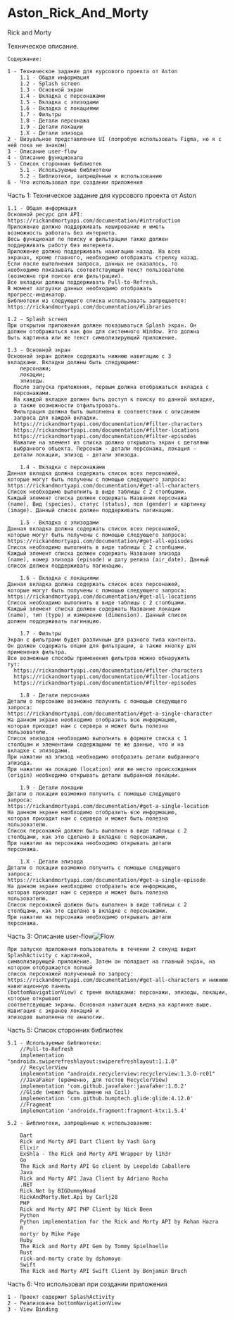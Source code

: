 # Aston_Rick_And_Morty

Rick and Morty

Техническое описание.

    Содержание:

    1 - Техническое задание для курсового проекта от Aston
        1.1 - Общая информация
        1.2 - Splash screen
        1.3 - Основной экран
        1.4 - Вкладка с персонажами
        1.5 - Вкладка с эпизодами
        1.6 - Вкладка с локациями
        1.7 - Фильтры
        1.8 - Детали персонажа
        1.9 - Детали локации
        1.X - Детали эпизода
    2 - Визуальное представление UI (попробую использовать Figma, но я с ней пока не знаком)
    3 - Описание user-flow
    4 - Описание функционала
    5 - Список сторонних библиотек
        5.1 - Используемые библиотеки
        5.2 - Библиотеки, запрещённые к использованию
    6 - Что использовал при создании приложения

Часть 1: Техническое задание для курсового проекта от Aston

    1.1 - Общая информация
    Основной ресурс для API:
    https://rickandmortyapi.com/documentation/#introduction
    Приложение должно поддерживать кеширование и иметь
    возможность работать без интернета.
    Весь функционал по поиску и фильтрации также должен
    поддерживать работу без интернета.
    Приложение должно поддерживать навигацию назад. На всех
    экранах, кроме главного, необходимо отображать стрелку назад.
    Если после выполнения запроса, данных не оказалось, то
    необходимо показывать соответствующий текст пользователю
    (возможно при поиске или фильтрации).
    Все вкладки должны поддерживать Pull-to-Refresh.
    В момент загрузки данных необходимо отображать
    прогресс-индикатор.
    Библиотеки из следующего списка использовать запрещается:
    https://rickandmortyapi.com/documentation/#libraries

    1.2 - Splash screen
    При открытии приложения должен показываться Splash экран. Он
    должен отображаться как фон для системного Window. Это должна
    быть картинка или же текст символизирующий приложение.

    1.3 - Основной экран
    Основной экран должен содержать нижнюю навигацию с 3
    вкладками. Вкладки должны быть следующими:
        персонажи;
        локации;
        эпизоды.
      После запуска приложения, первым должна отображаться вкладка с
      персонажами.
      На каждой вкладке должен быть доступ к поиску по данной вкладке,
      а также возможности отфильтровать.
      Фильтрация должна быть выполнена в соответствии с описанием
      запроса для каждой вкладки.
      https://rickandmortyapi.com/documentation/#filter-characters
      https://rickandmortyapi.com/documentation/#filter-locations
      https://rickandmortyapi.com/documentation/#filter-episodes
      Нажатие на элемент из списка должно открывать экран с деталями
      выбранного объекта. Персонаж - детали персонажа, локация -
      детали локации, эпизод - детали эпизода.
    
        1.4 - Вкладка с персонажами
    Данная вкладка должна содержать список всех персонажей,
    которые могут быть получены с помощью следующего запроса:
    https://rickandmortyapi.com/documentation/#get-all-characters
    Список необходимо выполнить в виде таблицы с 2 столбцами.
    Каждый элемент списка должен содержать Название персонажа
    (name), Вид (species), статус (status), пол (gender) и картинку
    (image). Данный список должен поддерживать пагинацию.
    
        1.5 - Вкладка с эпизодами
    Данная вкладка должна содержать список всех персонажей,
    которые могут быть получены с помощью следующего запроса:
    https://rickandmortyapi.com/documentation/#get-all-episodes
    Список необходимо выполнить в виде таблицы с 2 столбцами.
    Каждый элемент списка должен содержать Название эпизода
    (name), номер эпизода (episode) и дату релиза (air_date). Данный
    список должен поддерживать пагинацию.
    
        1.6 - Вкладка с локациями
    Данная вкладка должна содержать список всех персонажей,
    которые могут быть получены с помощью следующего запроса:
    https://rickandmortyapi.com/documentation/#get-all-locations
    Список необходимо выполнить в виде таблицы с 2 столбцами.
    Каждый элемент списка должен содержать Название локации
    (name), тип (type) и измерение (dimension). Данный список
    должен поддерживать пагинацию.
    
        1.7 - Фильтры
    Экран с фильтрами будет различным для разного типа контента.
    Он должен содержать опции для фильтрации, а также кнопку для
    применения фильтра.
    Все возможные способы применения фильтров можно обнаружить
    тут:
      https://rickandmortyapi.com/documentation/#filter-characters
      https://rickandmortyapi.com/documentation/#filter-locations
      https://rickandmortyapi.com/documentation/#filter-episodes
    
        1.8 - Детали персонажа
    Детали о персонаже возможно получить с помощью следующего
    запроса:
    https://rickandmortyapi.com/documentation/#get-a-single-character
    На данном экране необходимо отобразить всю информацию,
    которая приходит нам с сервера и может быть полезна
    пользователю.
    Список эпизодов необходимо выполнить в формате списка с 1
    столбцом и элементами содержащими те же данные, что и на
    вкладке с эпизодами.
    При нажатии на эпизод необходимо отобразить детали выбранного
    эпизода.
    При нажатии на локацию (location) или же место происхождения
    (origin) необходимо открывать детали выбранной локации.
    
        1.9 - Детали локации
    Детали о локации возможно получить с помощью следующего
    запроса:
    https://rickandmortyapi.com/documentation/#get-a-single-location
    На данном экране необходимо отобразить всю информацию,
    которая приходит нам с сервера и может быть полезна
    пользователю.
    Список персонажей должен быть выполнен в виде таблицы с 2
    столбцами, как это сделано в вкладке с персонажами.
    При нажатии на персонажа необходимо открывать детали
    персонажа.
    
        1.X - Детали эпизода
    Детали о локации возможно получить с помощью следующего
    запроса:
    https://rickandmortyapi.com/documentation/#get-a-single-episode
    На данном экране необходимо отобразить всю информацию,
    которая приходит нам с сервера и может быть полезна
    пользователю.
    Список персонажей должен быть выполнен в виде таблицы с 2
    столбцами, как это сделано в вкладке с персонажами.
    При нажатии на персонажа необходимо открывать детали
    персонажа.


Часть 3: Описание user-flow![Flow](https://user-images.githubusercontent.com/88384527/209301349-838fcb95-55e7-4a7e-8205-4224cb4aeb19.jpg)


    При запуске приложения пользователь в течении 2 секунд видит SplashActivity с картинкой, 
    символизирующей приложение. Затем он попадает на главный экран, на котором отображается полный
    список персонажей полученный по запросу: 
    https://rickandmortyapi.com/documentation/#get-all-characters и нижнюю навигационную панель
    (bottomNavigationView) с тремя вкладками: персонажи, эпизоды, локации, которые открывают 
    соответсвующие экраны. Основная навигация видна на картинке выше. Навигация с экранов локаций и
    эпизодов выполнена по аналогии.



Часть 5: Список сторонних библиотек

    5.1 - Используемые библиотеки:
        //Pull-to-Refresh
        implementation "androidx.swiperefreshlayout:swiperefreshlayout:1.1.0"
        // RecyclerView
        implementation "androidx.recyclerview:recyclerview:1.3.0-rc01"
        //JavaFaker (временно, для тестов RecyclerView)
        implementation 'com.github.javafaker:javafaker:1.0.2'
        //Glide (может быть заменю на Coil)
        implementation 'com.github.bumptech.glide:glide:4.12.0'
        //Fragment
        implementation 'androidx.fragment:fragment-ktx:1.5.4'

    5.2 - Библиотеки, запрещённые к использованию:

        Dart
        Rick and Morty API Dart Client by Yash Garg
        Elixir
        ExShla - The Rick and Morty API Wrapper by l1h3r
        Go
        The Rick and Morty API Go client by Leopoldo Caballero
        Java
        Rick and Morty API Java Client by Adriano Rocha 
        .NET
        Rick.Net by BIGDummyHead
        RickAndMorty.Net.Api by Carlj28
        PHP
        Rick and Morty API PHP Client by Nick Been 
        Python
        Python implementation for the Rick and Morty API by Rohan Hazra
        R
        mortyr by Mike Page 
        Ruby
        The Rick and Morty API Gem by Tommy Spielhoelle
        Rust
        rick-and-morty crate by dshomoye
        Swift
        The Rick and Morty API Swift Client by Benjamin Bruch

Часть 6: Что использовал при создании приложения

    1 - Проект содержит SplashActivity
    2 - Реализована bottomNavigationView
    3 - View Binding
